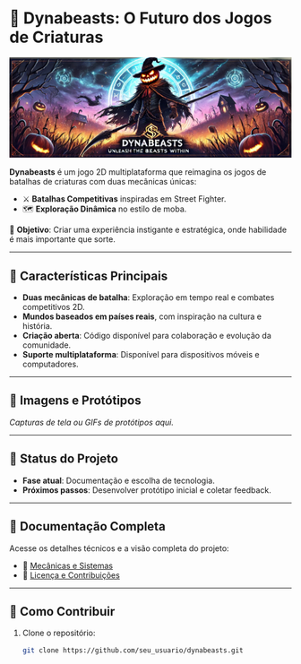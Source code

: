 # 🐾 Dynabeasts: O Futuro dos Jogos de Criaturas

![Banner do Dynabeasts](./assets/banner.png)

**Dynabeasts** é um jogo 2D multiplataforma que reimagina os jogos de batalhas de criaturas com duas mecânicas únicas:  
- ⚔️ **Batalhas Competitivas** inspiradas em Street Fighter.  
- 🗺️ **Exploração Dinâmica** no estilo de moba.

🎯 **Objetivo**: Criar uma experiência instigante e estratégica, onde habilidade é mais importante que sorte.  

---

## 🌟 Características Principais
- **Duas mecânicas de batalha**: Exploração em tempo real e combates competitivos 2D.  
- **Mundos baseados em países reais**, com inspiração na cultura e história.  
- **Criação aberta**: Código disponível para colaboração e evolução da comunidade.  
- **Suporte multiplataforma**: Disponível para dispositivos móveis e computadores.

---

## 📸 Imagens e Protótipos

*Capturas de tela ou GIFs de protótipos aqui.*

---

## 🚀 Status do Projeto
- **Fase atual**: Documentação e escolha de tecnologia.  
- **Próximos passos**: Desenvolver protótipo inicial e coletar feedback.  

---

## 📖 Documentação Completa
Acesse os detalhes técnicos e a visão completa do projeto:  
- 📘 [Mecânicas e Sistemas](./docs/features.md)  
- 📘 [Licença e Contribuições](./docs/license.md)  

---

## 🤝 Como Contribuir
1. Clone o repositório:  
   ```bash
   git clone https://github.com/seu_usuario/dynabeasts.git
